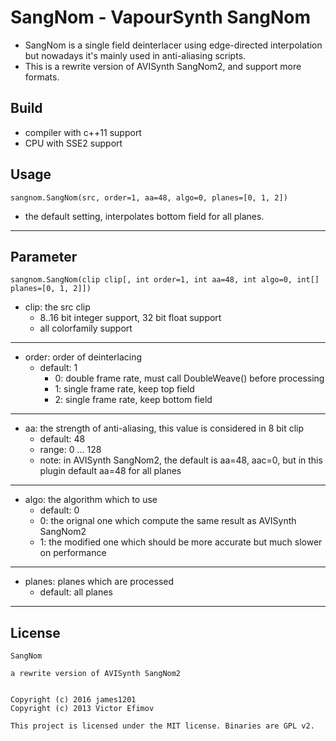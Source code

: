 # SangNom - VapourSynth SangNom #

*   SangNom is a single field deinterlacer using edge-directed interpolation but nowadays it's mainly used in anti-aliasing scripts.
*   This is a rewrite version of AVISynth SangNom2, and support more formats.

## Build ##

*   compiler with c++11 support
*   CPU with SSE2 support

## Usage ##

    sangnom.SangNom(src, order=1, aa=48, algo=0, planes=[0, 1, 2])

*   the default setting, interpolates bottom field for all planes.
***


## Parameter ##

    sangnom.SangNom(clip clip[, int order=1, int aa=48, int algo=0, int[] planes=[0, 1, 2]])

*   clip: the src clip
    *   8..16 bit integer support, 32 bit float support
    *   all colorfamily support

***
*   order: order of deinterlacing
    *   default: 1
        *   0:  double frame rate, must call DoubleWeave() before processing
        *   1:  single frame rate, keep top field
        *   2:  single frame rate, keep bottom field

***
*   aa: the strength of anti-aliasing, this value is considered in 8 bit clip
    *   default: 48
    *   range: 0 ... 128
    *   note: in AVISynth SangNom2, the default is aa=48, aac=0, but in this plugin default aa=48 for all planes

***
*   algo: the algorithm which to use
    *   default: 0
    *   0: the orignal one which compute the same result as AVISynth SangNom2
    *   1: the modified one which should be more accurate but much slower on performance

***
*   planes: planes which are processed
    *   default: all planes

***

## License ##

    SangNom

    a rewrite version of AVISynth SangNom2


    Copyright (c) 2016 james1201
    Copyright (c) 2013 Victor Efimov

    This project is licensed under the MIT license. Binaries are GPL v2.
